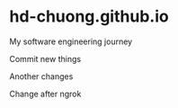 # hd-chuong.github.io
My software engineering journey

Commit new things

Another changes

Change after ngrok
